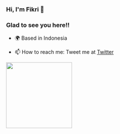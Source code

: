 ### Hi, I'm Fikri 👋

### Glad to see you here!!

* 🌍 Based in Indonesia

* 📫 How to reach me: Tweet me at [Twitter](https://twitter.com/nblfikr)

<img height="180em" src="https://github-readme-stats.vercel.app/api?username=nblfikr&show_icons=true&hide_border=true&&count_private=true&include_all_commits=true" />
